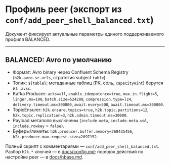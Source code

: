 # Профиль peer (экспорт из `conf/add_peer_shell_balanced.txt`)

Документ фиксирует актуальные параметры единого поддерживаемого профиля BALANCED.

---

## BALANCED: Avro по умолчанию

- Формат: Avro binary через Confluent Schema Registry (`h2k.avro.sr.urls`, стратегия subject `table`).
- Топик: `${table}`; метаданные таблиц (PK, соль, `capacityHint`) берутся из `.avsc`.
- Kafka Producer: `acks=all`, `enable.idempotence=true`, `max.in.flight=5`, `linger.ms=100`, `batch.size=524288`, `compression.type=lz4`, `delivery.timeout.ms=300000`, `await.every=500`, `await.timeout.ms=300000`.
- TopicEnsurer: `h2k.ensure.topics=true`, `h2k.topic.partitions=12`, `h2k.topic.replication=3`, `h2k.admin.timeout.ms=30000`.
- Payload метаполя выключены (`include.meta`, `include.meta.wal`, `include.rowkey` = `false`).
- Буферы/лимиты: `h2k.producer.buffer.memory=268435456`, `h2k.producer.max.request.size=2097152`.

Полный скрипт с комментариями — `conf/add_peer_shell_balanced.txt`. Разбор `h2k.*` ключей — в [docs/config.md](docs/config.md); порядок действий по настройке peer — в [docs/hbase.md](docs/hbase.md).
